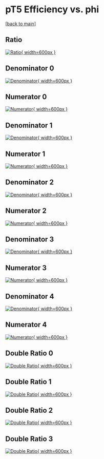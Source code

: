 # pT5 Efficiency vs. phi

[[back to main](./)]



## Ratio

[![Ratio](../mtv/var/pT5_vtr_13_1_eff_phi.png){ width=600px }](../mtv/var/pT5_vtr_13_1_eff_phi.pdf)

## Denominator 0

[![Denominator](../mtv/den/pT5_vtr_13_1_eff_phi_den0.png){ width=600px }](../mtv/den/pT5_vtr_13_1_eff_phi_den0.pdf)

## Numerator 0

[![Numerator](../mtv/num/pT5_vtr_13_1_eff_phi_num0.png){ width=600px }](../mtv/num/pT5_vtr_13_1_eff_phi_num0.pdf)

## Denominator 1

[![Denominator](../mtv/den/pT5_vtr_13_1_eff_phi_den1.png){ width=600px }](../mtv/den/pT5_vtr_13_1_eff_phi_den1.pdf)

## Numerator 1

[![Numerator](../mtv/num/pT5_vtr_13_1_eff_phi_num1.png){ width=600px }](../mtv/num/pT5_vtr_13_1_eff_phi_num1.pdf)

## Denominator 2

[![Denominator](../mtv/den/pT5_vtr_13_1_eff_phi_den2.png){ width=600px }](../mtv/den/pT5_vtr_13_1_eff_phi_den2.pdf)

## Numerator 2

[![Numerator](../mtv/num/pT5_vtr_13_1_eff_phi_num2.png){ width=600px }](../mtv/num/pT5_vtr_13_1_eff_phi_num2.pdf)

## Denominator 3

[![Denominator](../mtv/den/pT5_vtr_13_1_eff_phi_den3.png){ width=600px }](../mtv/den/pT5_vtr_13_1_eff_phi_den3.pdf)

## Numerator 3

[![Numerator](../mtv/num/pT5_vtr_13_1_eff_phi_num3.png){ width=600px }](../mtv/num/pT5_vtr_13_1_eff_phi_num3.pdf)

## Denominator 4

[![Denominator](../mtv/den/pT5_vtr_13_1_eff_phi_den4.png){ width=600px }](../mtv/den/pT5_vtr_13_1_eff_phi_den4.pdf)

## Numerator 4

[![Numerator](../mtv/num/pT5_vtr_13_1_eff_phi_num4.png){ width=600px }](../mtv/num/pT5_vtr_13_1_eff_phi_num4.pdf)

## Double Ratio 0

[![Double Ratio](../mtv/ratio/pT5_vtr_13_1_eff_phi_ratio0.png){ width=600px }](../mtv/ratio/pT5_vtr_13_1_eff_phi_ratio0.pdf)

## Double Ratio 1

[![Double Ratio](../mtv/ratio/pT5_vtr_13_1_eff_phi_ratio1.png){ width=600px }](../mtv/ratio/pT5_vtr_13_1_eff_phi_ratio1.pdf)

## Double Ratio 2

[![Double Ratio](../mtv/ratio/pT5_vtr_13_1_eff_phi_ratio2.png){ width=600px }](../mtv/ratio/pT5_vtr_13_1_eff_phi_ratio2.pdf)

## Double Ratio 3

[![Double Ratio](../mtv/ratio/pT5_vtr_13_1_eff_phi_ratio3.png){ width=600px }](../mtv/ratio/pT5_vtr_13_1_eff_phi_ratio3.pdf)


